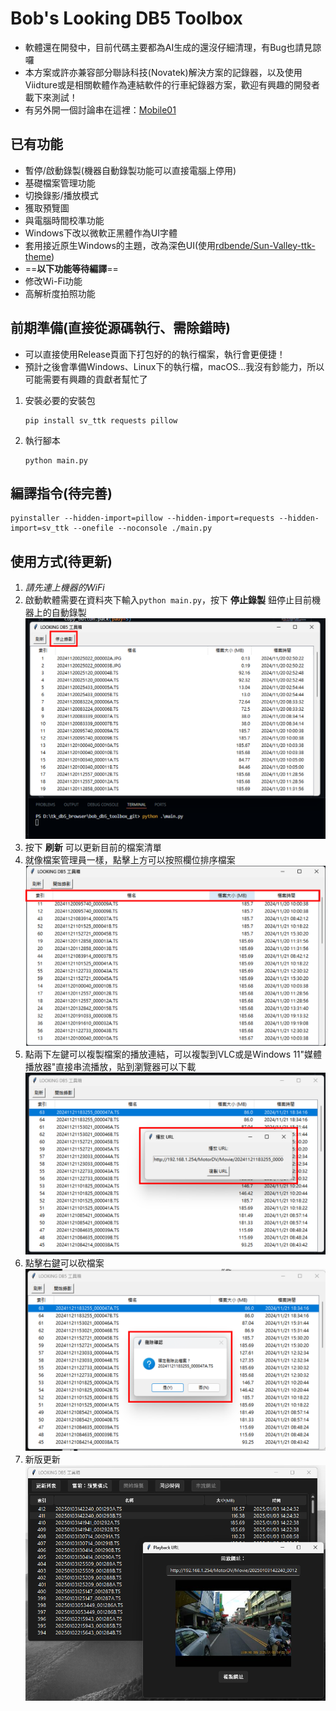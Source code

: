 # Bob's Looking DB5 Toolbox
* 軟體還在開發中，目前代碼主要都為AI生成的還沒仔細清理，有Bug也請見諒囉  
* 本方案或許亦兼容部分聯詠科技(Novatek)解決方案的記錄器，以及使用Viidture或是相關軟體作為連結軟件的行車紀錄器方案，歡迎有興趣的開發者載下來測試！  
* 有另外開一個討論串在這裡：[Mobile01](https://www.mobile01.com/topicdetail.php?f=671&t=7046620&p=1#90902218)  
## 已有功能
* 暫停/啟動錄製(機器自動錄製功能可以直接電腦上停用)
* 基礎檔案管理功能
* 切換錄影/播放模式
* 獲取預覽圖
* 與電腦時間校準功能
* Windows下改以微軟正黑體作為UI字體
* 套用接近原生Windows的主題，改為深色UI(使用[rdbende/Sun-Valley-ttk-theme](https://github.com/rdbende/Sun-Valley-ttk-theme))
* ==**以下功能等待編譯**==
* 修改Wi-Fi功能
* 高解析度拍照功能
## 前期準備(直接從源碼執行、需除錯時)
*  可以直接使用Release頁面下打包好的的執行檔案，執行會更便捷！
*  預計之後會準備Windows、Linux下的執行檔，macOS...我沒有鈔能力，所以可能需要有興趣的貢獻者幫忙了
1. 安裝必要的安裝包
   ```
   pip install sv_ttk requests pillow
   ```
2. 執行腳本
   ```
   python main.py
   ```
## 編譯指令(待完善)
```
pyinstaller --hidden-import=pillow --hidden-import=requests --hidden-import=sv_ttk --onefile --noconsole ./main.py
```
## 使用方式(待更新)
1. *請先連上機器的WiFi*
2. 啟動軟體需要在資料夾下輸入`python main.py`，按下 **停止錄製** 鈕停止目前機器上的自動錄製
   ![01](captures/01.png)
3. 按下 **刷新** 可以更新目前的檔案清單
4. 就像檔案管理員一樣，點擊上方可以按照欄位排序檔案
   ![02](captures/02.png)
5. 點兩下左鍵可以複製檔案的播放連結，可以複製到VLC或是Windows 11"媒體播放器"直接串流播放，貼到瀏覽器可以下載
   ![03](captures/03.png)
6. 點擊右鍵可以砍檔案
   ![04](captures/04.png)
7. 新版更新
   ![05](captures/05.png)